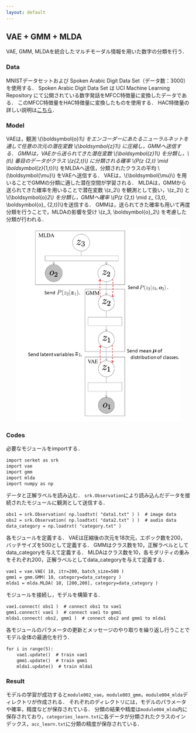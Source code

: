 ```yaml
---
layout: default
---
```

## VAE + GMM + MLDA
VAE, GMM, MLDAを統合したマルチモーダル情報を用いた数字の分類を行う．

### Data
MNISTデータセットおよび Spoken Arabic Digit Data Set（データ数：3000）を使用する．
Spoken Arabic Digit Data Set は UCI Machine Learning Repository にて公開されている数字発話をMFCC特徴量に変換したデータである．
このMFCC特徴量をHAC特徴量に変換したものを使用する．
HAC特徴量の詳しい説明は[こちら](https://www.isca-speech.org/archive/interspeech_2008/i08_2554.html)．

### Model
VAEは，観測 \\(\boldsymbol{o}_1\\) をエンコーダーにあたるニューラルネットを通して任意の次元の潜在変数 \\(\boldsymbol{z}_1\\) に圧縮し，GMMへ送信する．
GMMは，VAEから送られてきた潜在変数 \\(\boldsymbol{z}_1\\) を分類し，\\(t\\) 番目のデータがクラス \\(z_{2,t}\\) に分類される確率 \\(P(z_ {2,t} \mid \boldsymbol{z}_{1,t})\\) をMLDAへ送信，分類されたクラスの平均 \\(\boldsymbol{\mu}\\) をVAEへ送信する．
VAEは，\\(\boldsymbol{\mu}\\) を用いることでGMMの分類に適した潜在空間が学習される．
MLDAは，GMMから送られてきた確率を用いることで潜在変数 \\(z_2\\) を観測として扱い，\\(z_2\\) と \\(\boldsymbol{o}_2\\) を分類し，GMMへ確率 \\(P(z_ {2,t} \mid z_ {3,t}, \boldsymbol{o}_ {2,t})\\)を送信する．
GMMは，送られてきた確率も用いて再度分類を行うことで，MLDAの影響を受け \\(z_3, \boldsymbol{o}_2\\) を考慮した分類が行われる．

<div align="center">
<img src="img/vae-gmm-mlda/vae-gmm-mlda.png" width="450px">
</div>

### Codes
必要なモジュールをimportする．

```
import serket as srk
import vae
import gmm
import mlda
import numpy as np
```

データと正解ラベルを読み込む．
`srk.Observation`により読み込んだデータを接続されたモジュールに観測として送信する．

```
obs1 = srk.Observation( np.loadtxt( "data1.txt" ) )  # image data
obs2 = srk.Observation( np.loadtxt( "data2.txt" ) )  # audio data
data_category = np.loadrxt( "category.txt" )
```

各モジュールを定義する．
VAEは圧縮後の次元を18次元，エポック数を200，バッチサイズを500として定義する．
GMMはクラス数を10，正解ラベルとしてdata_categoryを与えて定義する．
MLDAはクラス数を10，各モダリティの重みをそれぞれ200，正解ラベルとしてdata_categoryを与えて定義する．

```
vae1 = vae.VAE( 18, itr=200, batch_size=500 )
gmm1 = gmm.GMM( 10, category=data_category )
mlda1 = mlda.MLDA( 10, [200,200], category=data_category )
```

モジュールを接続し，モデルを構築する．

```
vae1.connect( obs1 )  # connect obs1 to vae1
gmm1.connect( vae1 )  # connect vae1 to gmm1
mlda1.connect( obs2, gmm1 )  # connect obs2 and gmm1 to mlda1
```

各モジュールのパラメータの更新とメッセージのやり取りを繰り返し行うことでモデル全体の最適化を行う．

```
for i in range(5):
    vae1.update()  # train vae1
    gmm1.update()  # train gmm1
    mlda1.update()  # train mlda1
```

### Result
モデルの学習が成功すると`module002_vae`，`module003_gmm`，`module004_mlda`ディレクトリが作成される．
それぞれのディレクトリには，モデルのパラメータや確率，精度などが保存されている．
分類の結果や精度は`module004_mlda`内に保存されており，`categories_learn.txt`に各データが分類されたクラスのインデックス，`acc_learn.txt`に分類の精度が保存されている．
